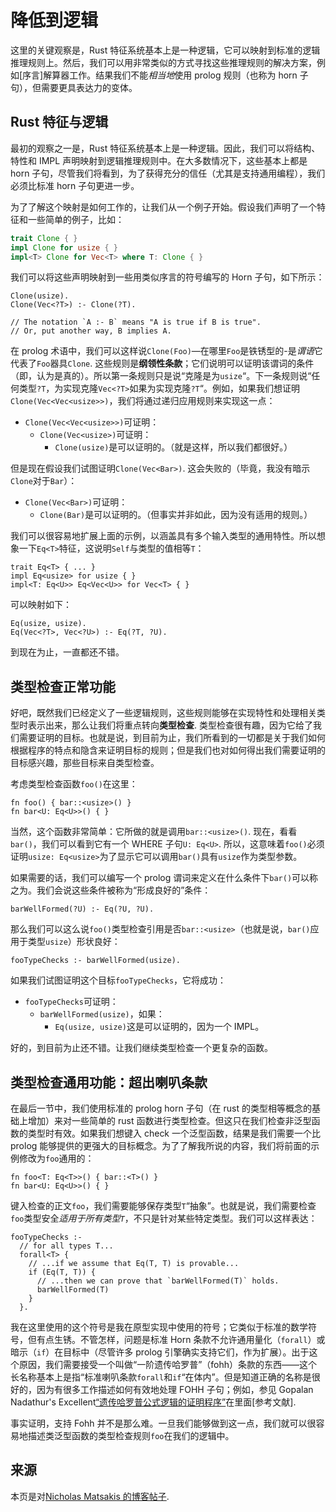 # 降低到逻辑

这里的关键观察是，Rust 特征系统基本上是一种逻辑，它可以映射到标准的逻辑推理规则上。然后，我们可以用非常类似的方式寻找这些推理规则的解决方案，例如[序言]解算器工作。结果我们不能*相当地*使用 prolog 规则（也称为 horn 子句），但需要更具表达力的变体。

[prolog]: https://en.wikipedia.org/wiki/Prolog

## Rust 特征与逻辑

最初的观察之一是，Rust 特征系统基本上是一种逻辑。因此，我们可以将结构、特性和 IMPL 声明映射到逻辑推理规则中。在大多数情况下，这些基本上都是 horn 子句，尽管我们将看到，为了获得充分的信任（尤其是支持通用编程），我们必须比标准 horn 子句更进一步。

为了了解这个映射是如何工作的，让我们从一个例子开始。假设我们声明了一个特征和一些简单的例子，比如：

```rust
trait Clone { }
impl Clone for usize { }
impl<T> Clone for Vec<T> where T: Clone { }
```

我们可以将这些声明映射到一些用类似序言的符号编写的 Horn 子句，如下所示：

```text
Clone(usize).
Clone(Vec<?T>) :- Clone(?T).

// The notation `A :- B` means "A is true if B is true".
// Or, put another way, B implies A.
```

在 prolog 术语中，我们可以这样说`Clone(Foo)`—在哪里`Foo`是铁锈型的-是*谓语*它代表了`Foo`器具`Clone`. 这些规则是**纲领性条款**；它们说明可以证明该谓词的条件（即，认为是真的）。所以第一条规则只是说“克隆是为`usize`“。下一条规则说“任何类型`?T`，为实现克隆`Vec<?T>`如果为实现克隆`?T`“。例如，如果我们想证明`Clone(Vec<Vec<usize>>)`，我们将通过递归应用规则来实现这一点：

- `Clone(Vec<Vec<usize>>)`可证明：
  - `Clone(Vec<usize>)`可证明：
    - `Clone(usize)`是可以证明的。（就是这样，所以我们都很好。）

但是现在假设我们试图证明`Clone(Vec<Bar>)`. 这会失败的（毕竟，我没有暗示`Clone`对于`Bar`）：

- `Clone(Vec<Bar>)`可证明：
  - `Clone(Bar)`是可以证明的。（但事实并非如此，因为没有适用的规则。）

我们可以很容易地扩展上面的示例，以涵盖具有多个输入类型的通用特性。所以想象一下`Eq<T>`特征，这说明`Self`与类型的值相等`T`：

```rust,ignore
trait Eq<T> { ... }
impl Eq<usize> for usize { }
impl<T: Eq<U>> Eq<Vec<U>> for Vec<T> { }
```

可以映射如下：

```text
Eq(usize, usize).
Eq(Vec<?T>, Vec<?U>) :- Eq(?T, ?U).
```

到现在为止，一直都还不错。

## 类型检查正常功能

好吧，既然我们已经定义了一些逻辑规则，这些规则能够在实现特性和处理相关类型时表示出来，那么让我们将重点转向**类型检查**. 类型检查很有趣，因为它给了我们需要证明的目标。也就是说，到目前为止，我们所看到的一切都是关于我们如何根据程序的特点和隐含来证明目标的规则；但是我们也对如何得出我们需要证明的目标感兴趣，那些目标来自类型检查。

考虑类型检查函数`foo()`在这里：

```rust,ignore
fn foo() { bar::<usize>() }
fn bar<U: Eq<U>>() { }
```

当然，这个函数非常简单：它所做的就是调用`bar::<usize>()`. 现在，看看`bar()`，我们可以看到它有一个 WHERE 子句`U: Eq<U>`. 所以，这意味着`foo()`必须证明`usize: Eq<usize>`为了显示它可以调用`bar()`具有`usize`作为类型参数。

如果需要的话，我们可以编写一个 prolog 谓词来定义在什么条件下`bar()`可以称之为。我们会说这些条件被称为“形成良好的”条件：

```text
barWellFormed(?U) :- Eq(?U, ?U).
```

那么我们可以这么说`foo()`类型检查引用是否`bar::<usize>`（也就是说，`bar()`应用于类型`usize`）形状良好：

```text
fooTypeChecks :- barWellFormed(usize).
```

如果我们试图证明这个目标`fooTypeChecks`，它将成功：

- `fooTypeChecks`可证明：
  - `barWellFormed(usize)`，如果：
    - `Eq(usize, usize)`这是可以证明的，因为一个 IMPL。

好的，到目前为止还不错。让我们继续类型检查一个更复杂的函数。

## 类型检查通用功能：超出喇叭条款

在最后一节中，我们使用标准的 prolog horn 子句（在 rust 的类型相等概念的基础上增加）来对一些简单的 rust 函数进行类型检查。但这只在我们检查非泛型函数的类型时有效。如果我们想键入 check 一个泛型函数，结果是我们需要一个比 prolog 能够提供的更强大的目标概念。为了了解我所说的内容，我们将前面的示例修改为`foo`通用的：

```rust,ignore
fn foo<T: Eq<T>>() { bar::<T>() }
fn bar<U: Eq<U>>() { }
```

键入检查的正文`foo`，我们需要能够保存类型`T`“抽象”。也就是说，我们需要检查`foo`类型安全*适用于所有类型`T`*，不只是针对某些特定类型。我们可以这样表达：

```text
fooTypeChecks :-
  // for all types T...
  forall<T> {
    // ...if we assume that Eq(T, T) is provable...
    if (Eq(T, T)) {
      // ...then we can prove that `barWellFormed(T)` holds.
      barWellFormed(T)
    }
  }.
```

我在这里使用的这个符号是我在原型实现中使用的符号；它类似于标准的数学符号，但有点生锈。不管怎样，问题是标准 Horn 条款不允许通用量化（`forall`）或暗示（`if`）在目标中（尽管许多 prolog 引擎确实支持它们，作为扩展）。出于这个原因，我们需要接受一个叫做“一阶遗传哈罗普”（fohh）条款的东西——这个长名称基本上是指“标准喇叭条款`forall`和`if`“在体内”。但是知道正确的名称是很好的，因为有很多工作描述如何有效地处理 FOHH 子句；例如，参见 Gopalan Nadathur's Excellent[“遗传哈罗普公式逻辑的证明程序”][pphhf]在里面[参考文献].

[the bibliography]: ./bibliography.html
[pphhf]: ./bibliography.html#pphhf

事实证明，支持 Fohh 并不是那么难。一旦我们能够做到这一点，我们就可以很容易地描述类泛型函数的类型检查规则`foo`在我们的逻辑中。

## 来源

本页是对[Nicholas Matsakis 的博客帖子][lrtl].

[lrtl]: http://smallcultfollowing.com/babysteps/blog/2017/01/26/lowering-rust-traits-to-logic/
